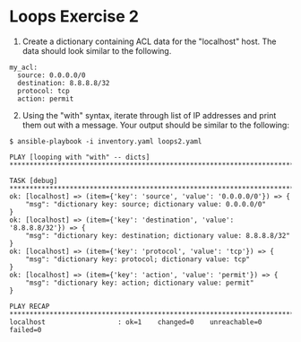 # Loops Exercise 2

1. Create a dictionary containing ACL data for the "localhost" host. The data should look similar to the following.

```
my_acl:
  source: 0.0.0.0/0
  destination: 8.8.8.8/32
  protocol: tcp
  action: permit
```

2. Using the "with" syntax, iterate through list of IP addresses and print them out with a message. Your output should be similar to the following:

```
$ ansible-playbook -i inventory.yaml loops2.yaml

PLAY [looping with "with" -- dicts] ***************************************************************************************************

TASK [debug] **************************************************************************************************************************
ok: [localhost] => (item={'key': 'source', 'value': '0.0.0.0/0'}) => {
    "msg": "dictionary key: source; dictionary value: 0.0.0.0/0"
}
ok: [localhost] => (item={'key': 'destination', 'value': '8.8.8.8/32'}) => {
    "msg": "dictionary key: destination; dictionary value: 8.8.8.8/32"
}
ok: [localhost] => (item={'key': 'protocol', 'value': 'tcp'}) => {
    "msg": "dictionary key: protocol; dictionary value: tcp"
}
ok: [localhost] => (item={'key': 'action', 'value': 'permit'}) => {
    "msg": "dictionary key: action; dictionary value: permit"
}

PLAY RECAP ****************************************************************************************************************************
localhost                  : ok=1    changed=0    unreachable=0    failed=0
```
